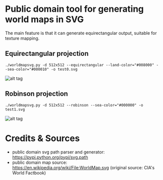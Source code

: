Public domain tool for generating world maps in SVG
===================================================

The main feature is that it can generate equirectangular output, suitable for texture mapping.

Equirectangular projection
--------------------------
`./worldmapsvg.py -d 512x512 --equirectangular --land-color="#008000" --sea-color="#000010" -o test0.svg`

![alt tag](https://raw.github.com/sqaxomonophonen/worldmapsvg/master/media/test0.png)


Robinson projection
-------------------
`./worldmapsvg.py -d 512x512 --robinson --sea-color="#000000" -o test1.svg`

![alt tag](https://raw.github.com/sqaxomonophonen/worldmapsvg/master/media/test1.png)


Credits & Sources
=================
- public domain svg path parser and generator: https://pypi.python.org/pypi/svg.path
- public domain map source: https://en.wikipedia.org/wiki/File:WorldMap.svg (original source: CIA's World Factbook)
